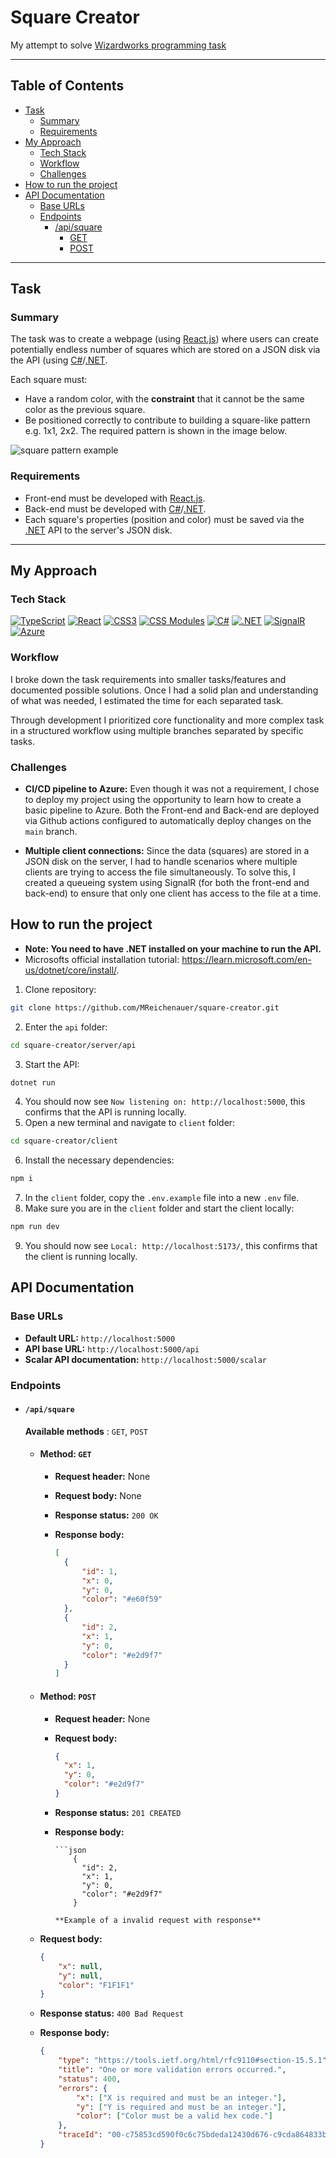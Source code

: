 # Square Creator

My attempt to solve [Wizardworks programming task](https://github.com/Wizardworks-AB/programmeringsuppgift/blob/master/Wizardworks%20-%20programmeringsuppgift.pdf)

---

## Table of Contents

- [Task](#task)
  - [Summary](#summary)
  - [Requirements](#requirements)
- [My Approach](#my-approach)
  - [Tech Stack](#tech-stack)
  - [Workflow](#workflow)
  - [Challenges](#challenges)
- [How to run the project](#how-to-run-the-project)
- [API Documentation](#api-documentation)
  - [Base URLs](#base-urls)
  - [Endpoints](#endpoints)
    - [/api/square](#apisquare)
      - [GET](#method-get)
      - [POST](#method-post)

---

## Task

### Summary

The task was to create a webpage (using [React.js](https://react.dev/)) where users can create potentially endless number of squares which are stored on a JSON disk via the API (using [C#](https://dotnet.microsoft.com/en-us/languages/csharp)/[.NET](https://learn.microsoft.com/en-us/dotnet/).

Each square must:

- Have a random color, with the **constraint** that it cannot be the same color as the previous square.
- Be positioned correctly to contribute to building a square-like pattern e.g. 1x1, 2x2. The required pattern is shown in the image below.

![square pattern example](https://github.com/user-attachments/assets/5412125b-8e5d-4513-b10f-9cba7c75de8a)

### Requirements

- Front-end must be developed with [React.js](https://react.dev/).
- Back-end must be developed with [C#](https://dotnet.microsoft.com/en-us/languages/csharp)/[.NET](https://learn.microsoft.com/en-us/dotnet/).
- Each square's properties (position and color) must be saved via the [.NET](https://learn.microsoft.com/en-us/dotnet/) API to the server's JSON disk.

---

## My Approach

### Tech Stack

[![TypeScript](https://img.shields.io/badge/TypeScript-3178C6?style=for-the-badge&logo=typescript&logoColor=white)](https://www.typescriptlang.org/)
[![React](https://img.shields.io/badge/React-20232A?style=for-the-badge&logo=react&logoColor=61DAFB)](https://react.dev)
[![CSS3](https://img.shields.io/badge/CSS3-1572B6?style=for-the-badge&logo=css3&logoColor=white)](https://developer.mozilla.org/en-US/docs/Web/CSS)
[![CSS Modules](https://img.shields.io/badge/CSS%20Modules-2D2D2D?style=for-the-badge&logo=css3&logoColor=white)](https://github.com/css-modules/css-modules)
[![C#](https://img.shields.io/badge/C%23-239120?style=for-the-badge&logo=c-sharp&logoColor=white)](https://learn.microsoft.com/en-us/dotnet/csharp/)
[![.NET](https://img.shields.io/badge/.NET-512BD4?style=for-the-badge&logo=dotnet&logoColor=white)](https://dotnet.microsoft.com/)
[![SignalR](https://img.shields.io/badge/SignalR-5C2D91?style=for-the-badge&logo=signalr&logoColor=white)](https://learn.microsoft.com/en-us/aspnet/core/signalr/)
[![Azure](https://img.shields.io/badge/Azure-0078D4?style=for-the-badge&logo=microsoft-azure&logoColor=white)](https://azure.microsoft.com/)

### Workflow

I broke down the task requirements into smaller tasks/features and documented possible solutions. Once I had a solid plan and understanding of what was needed, I estimated the time for each separated task.

Through development I prioritized core functionality and more complex task in a structured workflow using multiple branches separated by specific tasks.

### Challenges

- **CI/CD pipeline to Azure:** Even though it was not a requirement, I chose to deploy my project using the opportunity to learn how to create a basic pipeline to Azure. Both the Front-end and Back-end are deployed via Github actions configured to automatically deploy changes on the `main` branch.

- **Multiple client connections:** Since the data (squares) are stored in a JSON disk on the server, I had to handle scenarios where multiple clients are trying to access the file simultaneously. To solve this, I created a queueing system using SignalR (for both the front-end and back-end) to ensure that only one client has access to the file at a time.

## How to run the project 
* **Note: You need to have .NET installed on your machine to run the API.** 
* Microsofts official installation tutorial: https://learn.microsoft.com/en-us/dotnet/core/install/.

1. Clone repository:

```bash
git clone https://github.com/MReichenauer/square-creator.git
```

2. Enter the `api` folder:

```bash
cd square-creator/server/api
```

3. Start the API:

```bash
dotnet run
```

4. You should now see `Now listening on: http://localhost:5000`, this confirms that the API is running locally.
5. Open a new terminal and navigate to `client` folder:

```bash
cd square-creator/client
```

6. Install the necessary dependencies:

```bash
npm i
```

7. In the `client` folder, copy the `.env.example` file into a new `.env` file.
8. Make sure you are in the `client` folder and start the client locally:

```bash
npm run dev
```

9. You should now see `Local: http://localhost:5173/`, this confirms that the client is running locally.

## API Documentation

### Base URLs

- **Default URL:** `http://localhost:5000`
- **API base URL:** `http://localhost:5000/api`
- **Scalar API documentation:** `http://localhost:5000/scalar`

### Endpoints

- #### `/api/square`

  **Available methods** : `GET`, `POST`

  - #### Method: `GET`

    - **Request header:** None
    - **Request body:** None
    - **Response status:** `200 OK`
    - **Response body:**

      ```json
      [
      	{
      		"id": 1,
      		"x": 0,
      		"y": 0,
      		"color": "#e60f59"
      	},
      	{
      		"id": 2,
      		"x": 1,
      		"y": 0,
      		"color": "#e2d9f7"
      	}
      ]
      ```

  - #### Method: `POST`

    - **Request header:** None
    - **Request body:**
      ```json
      {
      	"x": 1,
      	"y": 0,
      	"color": "#e2d9f7"
      }
      ```
    - **Response status:** `201 CREATED`
    - **Response body:**

          ```json
              {
                "id": 2,
                "x": 1,
                "y": 0,
                "color": "#e2d9f7"
              }

      ```
      **Example of a invalid request with response**
      ```

  - **Request body:**
    ```json
    {
    	"x": null,
    	"y": null,
    	"color": "F1F1F1"
    }
    ```
  - **Response status:** `400 Bad Request`
  - **Response body:**
    ```json
    {
    	"type": "https://tools.ietf.org/html/rfc9110#section-15.5.1",
    	"title": "One or more validation errors occurred.",
    	"status": 400,
    	"errors": {
    		"x": ["X is required and must be an integer."],
    		"y": ["Y is required and must be an integer."],
    		"color": ["Color must be a valid hex code."]
    	},
    	"traceId": "00-c75853cd590f0c6c75bdeda12430d676-c9cda864833bb172-00"
    }
    ```
